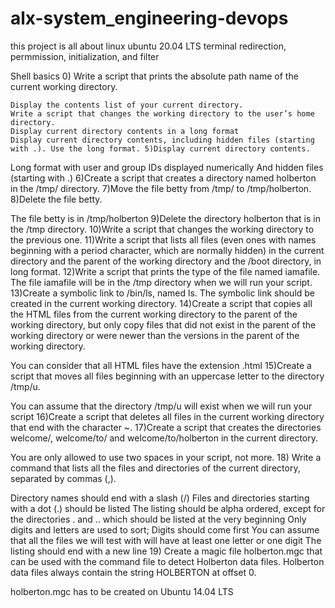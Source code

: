 # alx-system_engineering-devops
this project is all about linux ubuntu 20.04 LTS terminal redirection, permmission, initialization, and filter


Shell basics 0) Write a script that prints the absolute path name of the current working directory.

    Display the contents list of your current directory.
    Write a script that changes the working directory to the user’s home directory.
    Display current directory contents in a long format
    Display current directory contents, including hidden files (starting with .). Use the long format. 5)Display current directory contents.

Long format with user and group IDs displayed numerically And hidden files (starting with .) 6)Create a script that creates a directory named holberton in the /tmp/ directory. 7)Move the file betty from /tmp/ to /tmp/holberton. 8)Delete the file betty.

The file betty is in /tmp/holberton 9)Delete the directory holberton that is in the /tmp directory. 10)Write a script that changes the working directory to the previous one. 11)Write a script that lists all files (even ones with names beginning with a period character, which are normally hidden) in the current directory and the parent of the working directory and the /boot directory, in long format. 12)Write a script that prints the type of the file named iamafile. The file iamafile will be in the /tmp directory when we will run your script. 13)Create a symbolic link to /bin/ls, named ls. The symbolic link should be created in the current working directory. 14)Create a script that copies all the HTML files from the current working directory to the parent of the working directory, but only copy files that did not exist in the parent of the working directory or were newer than the versions in the parent of the working directory.

You can consider that all HTML files have the extension .html 15)Create a script that moves all files beginning with an uppercase letter to the directory /tmp/u.

You can assume that the directory /tmp/u will exist when we will run your script 16)Create a script that deletes all files in the current working directory that end with the character ~. 17)Create a script that creates the directories welcome/, welcome/to/ and welcome/to/holberton in the current directory.

You are only allowed to use two spaces in your script, not more. 18) Write a command that lists all the files and directories of the current directory, separated by commas (,).

Directory names should end with a slash (/) Files and directories starting with a dot (.) should be listed The listing should be alpha ordered, except for the directories . and .. which should be listed at the very beginning Only digits and letters are used to sort; Digits should come first You can assume that all the files we will test with will have at least one letter or one digit The listing should end with a new line 19) Create a magic file holberton.mgc that can be used with the command file to detect Holberton data files. Holberton data files always contain the string HOLBERTON at offset 0.

holberton.mgc has to be created on Ubuntu 14.04 LTS

